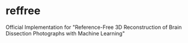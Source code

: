 # reffree
Official Implementation for "Reference-Free 3D Reconstruction of  Brain Dissection Photographs with Machine Learning"

